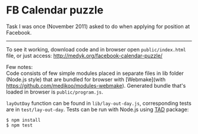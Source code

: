 # FB Calendar puzzle

Task I was once (November 2011) asked to do when applying for position at Facebook.

----

To see it working, download code and in browser open `public/index.html` file, or just access: http://medyk.org/facebook-calendar-puzzle/

Few notes:  
Code consists of few simple modules placed in separate files in lib folder (Node.js style) that are bundled for browser with [Webmake](with https://github.com/medikoo/modules-webmake). Generated bundle that's loaded in browser is `public/program.js`.

`layOutDay` function can be found in `lib/lay-out-day.js`, corresponding tests are in `test/lay-out-day`. Tests can be run with Node.js using [TAD](https://github.com/medikoo/tad) package:

```
$ npm install
$ npm test
```
